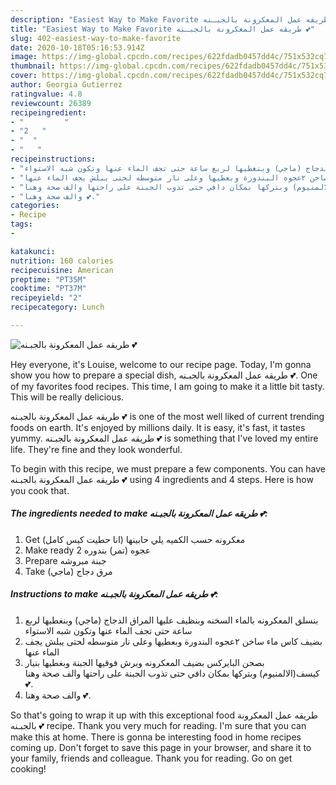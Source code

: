 ```yaml
---
description: "Easiest Way to Make Favorite طريقه عمل المعكرونة بالجبـنه 💕"
title: "Easiest Way to Make Favorite طريقه عمل المعكرونة بالجبـنه 💕"
slug: 402-easiest-way-to-make-favorite
date: 2020-10-18T05:16:53.914Z
image: https://img-global.cpcdn.com/recipes/622fdadb0457dd4c/751x532cq70/الصورة-الرئيسية-لوصفةطريقه-عمل-المعكرونة-بالجبـنه-💕.jpg
thumbnail: https://img-global.cpcdn.com/recipes/622fdadb0457dd4c/751x532cq70/الصورة-الرئيسية-لوصفةطريقه-عمل-المعكرونة-بالجبـنه-💕.jpg
cover: https://img-global.cpcdn.com/recipes/622fdadb0457dd4c/751x532cq70/الصورة-الرئيسية-لوصفةطريقه-عمل-المعكرونة-بالجبـنه-💕.jpg
author: Georgia Gutierrez
ratingvalue: 4.8
reviewcount: 26389
recipeingredient:
- "         "
- "2   "
- "  "
- "   "
recipeinstructions:
- "بنسلق المعكرونه بالماء السخنه وبنظيف عليها المراق الدجاج (ماجي) وبنغطيها لربع ساعة حتى تجف الماء عنها وتكون شبه الاستواء"
- "بضيف كاس ماء ساخن ٢عجوه البندورة وبعطيها وعلى نار متوسطه لحتى يبلش يجف الماء عنها"
- "بصحن البايركس بضيف المعكرونه وبرش فوقيها الجبنة وبغطيها بنيار كيسف(الالمنيوم) وبتركها بمكان دافي حتى تذوب الجبنة على راحتها والف صحة وهنا 💕."
- "والف صحة وهنا 💕."
categories:
- Recipe
tags:
- 

katakunci:  
nutrition: 160 calories
recipecuisine: American
preptime: "PT35M"
cooktime: "PT37M"
recipeyield: "2"
recipecategory: Lunch

---
```



![طريقه عمل المعكرونة بالجبـنه 💕](https://img-global.cpcdn.com/recipes/622fdadb0457dd4c/751x532cq70/الصورة-الرئيسية-لوصفةطريقه-عمل-المعكرونة-بالجبـنه-💕.jpg)

Hey everyone, it's Louise, welcome to our recipe page. Today, I'm gonna show you how to prepare a special dish, طريقه عمل المعكرونة بالجبـنه 💕. One of my favorites food recipes. This time, I am going to make it a little bit tasty. This will be really delicious.

طريقه عمل المعكرونة بالجبـنه 💕 is one of the most well liked of current trending foods on earth. It's enjoyed by millions daily. It is easy, it's fast, it tastes yummy. طريقه عمل المعكرونة بالجبـنه 💕 is something that I've loved my entire life. They're fine and they look wonderful.




To begin with this recipe, we must prepare a few components. You can have طريقه عمل المعكرونة بالجبـنه 💕 using 4 ingredients and 4 steps. Here is how you cook that.

<!--inarticleads1-->

##### The ingredients needed to make طريقه عمل المعكرونة بالجبـنه 💕:

1. Get  معكرونه حسب الكميه يلي حابينها (انا حطيت كيس كامل)
1. Make ready 2 عجوه (تمر) بندوره
1. Prepare  جبنة مبروشه
1. Take  مرق دجاج (ماجي)




<!--inarticleads2-->

##### Instructions to make طريقه عمل المعكرونة بالجبـنه 💕:

1. بنسلق المعكرونه بالماء السخنه وبنظيف عليها المراق الدجاج (ماجي) وبنغطيها لربع ساعة حتى تجف الماء عنها وتكون شبه الاستواء
1. بضيف كاس ماء ساخن ٢عجوه البندورة وبعطيها وعلى نار متوسطه لحتى يبلش يجف الماء عنها
1. بصحن البايركس بضيف المعكرونه وبرش فوقيها الجبنة وبغطيها بنيار كيسف(الالمنيوم) وبتركها بمكان دافي حتى تذوب الجبنة على راحتها والف صحة وهنا 💕.
1. والف صحة وهنا 💕.




So that's going to wrap it up with this exceptional food طريقه عمل المعكرونة بالجبـنه 💕 recipe. Thank you very much for reading. I'm sure that you can make this at home. There is gonna be interesting food in home recipes coming up. Don't forget to save this page in your browser, and share it to your family, friends and colleague. Thank you for reading. Go on get cooking!

